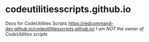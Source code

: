 # codeutilitiesscripts.github.io
Docs for CodeUtilities Scripts
https://redcommand-dev.github.io/codeutilitiesscripts.github.io/
*I am NOT the owner of CodeUtilities scripts*
